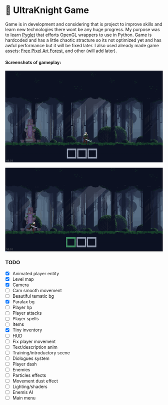 # 🤺 UltraKnight Game

Game is in development and considering that is project to improve skills and learn new technologies there wont be any huge progress. My purpose was to learn [Pyglet](https://pyglet.readthedocs.io/en/latest/index.html) that efforts OpenGL wrappers to use in Python. Game is hardcoded and has a little chaotic stracture so its not optimized yet and has awful performance but it will be fixed later. I also used already made game assets: [Free Pixel Art Forest](https://edermunizz.itch.io/free-pixel-art-forest), and other (will add later).

#### Screenshots of gameplay:

![img0](readme/Screenshot_2.png)

![img1](readme/Screenshot_3.png)

### TODO

- [X] Animated player entity
- [X] Level map
- [X] Camera
- [ ] Cam smooth movement
- [ ] Beautiful tematic bg
- [X] Paralax bg
- [ ] Player hp
- [ ] Player attacks
- [ ] Player spells
- [ ] Items
- [X] Tiny inventory
- [ ] HUD
- [ ] Fix player movement
- [ ] Text/description anim
- [ ] Training/introductory scene
- [ ] Diologues system
- [ ] Player dash
- [ ] Enemies
- [ ] Particles effects
- [ ] Movement dust effect
- [ ] Lighting/shaders
- [ ] Enemis AI
- [ ] Main menu